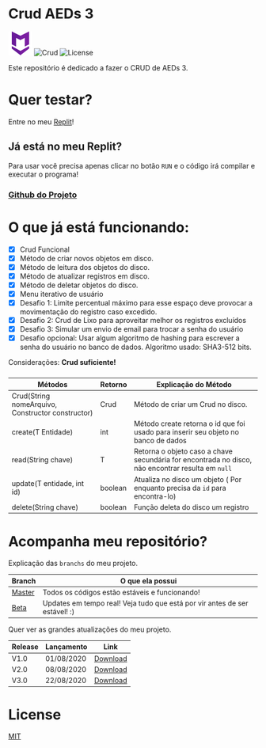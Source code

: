 # Crud AEDs 3

![Markdown Logo](https://github.com/adam-p/markdown-here/raw/master/src/common/images/icon48.png "Markdown Logo")
![Crud](https://img.shields.io/badge/Crud-FUNCIONAL!-brightgreen "Situação do Crud")
![License](https://img.shields.io/badge/openSource-MIT-blue "License")

Este repositório é dedicado a fazer o CRUD de AEDs 3.

# Quer testar?

Entre no meu [Replit](https://repl.it/github/solid-titans/AEDs3)!

## Já está no meu Replit?

Para usar você precisa apenas clicar no botão ```RUN``` e o código irá compilar e executar o programa!

### [Github do Projeto](https://github.com/lusantisuper/AEDs3/)

# O que já está funcionando:
- [x] Crud Funcional
- [x] Método de criar novos objetos em disco.
- [x] Método de leitura dos objetos do disco.
- [x] Método de atualizar registros em disco.
- [x] Método de deletar objetos do disco.
- [x] Menu iterativo de usuário
- [x] Desafio 1: Limite percentual máximo para esse espaço deve provocar a movimentação do registro caso excedido.
- [x] Desafio 2: Crud de Lixo para aproveitar melhor os registros excluídos
- [x] Desafio 3: Simular um envio de email para trocar a senha do usuário
- [x] Desafio opcional: Usar algum algoritmo de hashing para escrever a senha do usuário no banco de dados. Algoritmo usado: SHA3-512 bits.

Considerações: **Crud suficiente!**

###
| Métodos | Retorno | Explicação do Método |
| ------- | ------- | -------------------- |
| Crud(String nomeArquivo, Constructor<T> constructor)| Crud | Método de criar um Crud no disco.
| create(T Entidade)| int | Método create retorna o id que foi usado para inserir seu objeto no banco de dados |
| read(String chave) | T | Retorna o objeto caso a chave secundária for encontrada no disco, não encontrar resulta em ```null```|
|update(T entidade, int id) | boolean | Atualiza no disco um objeto ( Por enquanto precisa da ```id``` para encontra-lo)
| delete(String chave) | boolean | Função deleta do disco um registro |

# Acompanha meu repositório?

Explicação das ```branchs``` do meu projeto. 

|Branch | O que ela possui |
|---    |---               |
| [Master](https://github.com/lusantisuper/AEDs3/) | Todos os códigos estão estáveis e funcionando! |
| [Beta](https://github.com/lusantisuper/AEDs3/tree/beta) | Updates em tempo real! Veja tudo que está por vir antes de ser estável! :)

Quer ver as grandes atualizações do meu projeto.

| Release | Lançamento | Link |
|---      |---         |---       |
| V1.0    | 01/08/2020 | [Download](https://github.com/lusantisuper/AEDs3/releases/tag/V1.0) |
| V2.0    | 08/08/2020 | [Download](https://github.com/lusantisuper/AEDs3/releases/tag/V2.0) |
| V3.0    | 22/08/2020 | [Download](https://github.com/solid-titans/AEDs3/releases/tag/V3.0) |


# License
[MIT](https://choosealicense.com/licenses/mit/)
